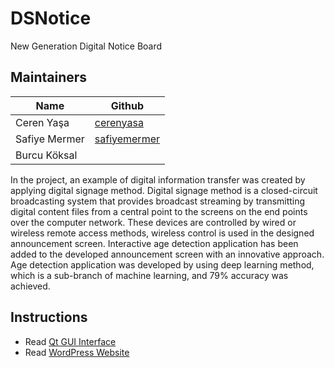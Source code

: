 # DSNotice
New Generation Digital Notice Board

## Maintainers
Name          |Github
--------------|-------
Ceren Yaşa    |[cerenyasa](https://github.com/cerenyasa)
Safiye Mermer |[safiyemermer](https://github.com/SafiyeMermer)
Burcu Köksal  |

In the project, an example of digital information transfer was created by applying digital signage method. Digital signage method is a closed-circuit broadcasting system that provides broadcast streaming by transmitting digital content files from a central point to the screens on the end points over the computer network. These devices are controlled by wired or wireless remote access methods, wireless control is used in the designed announcement screen. Interactive age detection application has been added to the developed announcement screen with an innovative approach. Age detection application was developed by using deep learning method, which is a sub-branch of machine learning, and 79% accuracy was achieved.

## Instructions
* Read [Qt GUI Interface](https://github.com/DSNotice/DSNotice/edit/master/Qt%20GUI%20Interface/README.md)
* Read [WordPress Website](https://github.com/DSNotice/DSNotice/blob/master/WordPress%20Website%20Photos/README.md)
